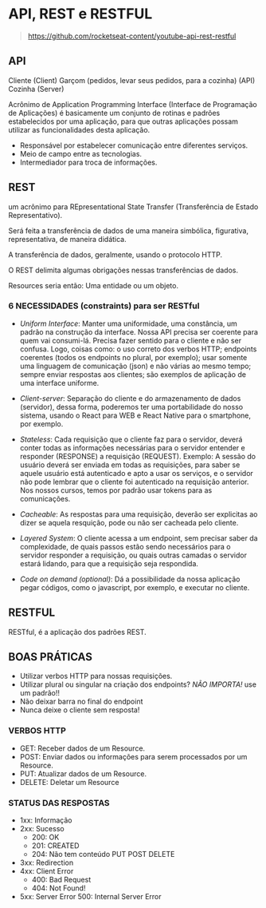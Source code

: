 # API, REST e RESTFUL

> https://github.com/rocketseat-content/youtube-api-rest-restful

## API

Cliente (Client)
Garçom (pedidos, levar seus pedidos, para a cozinha) (API)
Cozinha (Server)

Acrônimo de Application Programming Interface (Interface de Programação de Aplicações) é basicamente um conjunto de rotinas e padrões estabelecidos por uma aplicação, para que outras aplicações possam utilizar as funcionalidades desta aplicação.

- Responsável por estabelecer comunicação entre diferentes serviços.
- Meio de campo entre as tecnologias.
- Intermediador para troca de informações.

## REST

um acrônimo para REpresentational State Transfer (Transferência de Estado Representativo).

Será feita a transferência de dados de uma maneira simbólica, figurativa, representativa, de maneira didática.

A transferência de dados, geralmente, usando o protocolo HTTP.

O REST delimita algumas obrigações nessas transferências de dados.

Resources seria então: Uma entidade ou um objeto.

### 6 NECESSIDADES (constraints) para ser RESTful

- _Uniform Interface_: Manter uma uniformidade, uma constância, um padrão na construção da interface. Nossa API precisa ser coerente para quem vai consumi-lá. Precisa fazer sentido para o cliente e não ser confusa. Logo, coisas como: o uso correto dos verbos HTTP; endpoints coerentes (todos os endpoints no plural, por exemplo); usar somente uma linguagem de comunicação (json) e não várias ao mesmo tempo; sempre enviar respostas aos clientes; são exemplos de aplicação de uma interface uniforme.

- _Client-server_: Separação do cliente e do armazenamento de dados (servidor), dessa forma, poderemos ter uma portabilidade do nosso sistema, usando o React para WEB e React Native para o smartphone, por exemplo.

- _Stateless_: Cada requisição que o cliente faz para o servidor, deverá conter todas as informações necessárias para o servidor entender e responder (RESPONSE) a requisição (REQUEST). Exemplo: A sessão do usuário deverá ser enviada em todas as requisições, para saber se aquele usuário está autenticado e apto a usar os serviços, e o servidor não pode lembrar que o cliente foi autenticado na requisição anterior. Nos nossos cursos, temos por padrão usar tokens para as comunicações.

- _Cacheable_: As respostas para uma requisição, deverão ser explicitas ao dizer se aquela resquição, pode ou não ser cacheada pelo cliente.

- _Layered System_: O cliente acessa a um endpoint, sem precisar saber da complexidade, de quais passos estão sendo necessários para o servidor responder a requisição, ou quais outras camadas o servidor estará lidando, para que a requisição seja respondida.

- _Code on demand (optional)_: Dá a possibilidade da nossa aplicação pegar códigos, como o javascript, por exemplo, e executar no cliente.

## RESTFUL

RESTful, é a aplicação dos padrões REST.

## BOAS PRÁTICAS

- Utilizar verbos HTTP para nossas requisições.
- Utilizar plural ou singular na criação dos endpoints? _NÃO IMPORTA!_ use um padrão!!
- Não deixar barra no final do endpoint
- Nunca deixe o cliente sem resposta!

### VERBOS HTTP

- GET: Receber dados de um Resource.
- POST: Enviar dados ou informações para serem processados por um Resource.
- PUT: Atualizar dados de um Resource.
- DELETE: Deletar um Resource

### STATUS DAS RESPOSTAS

- 1xx: Informação
- 2xx: Sucesso
  - 200: OK
  - 201: CREATED
  - 204: Não tem conteúdo PUT POST DELETE
- 3xx: Redirection
- 4xx: Client Error
  - 400: Bad Request
  - 404: Not Found!
- 5xx: Server Error
  500: Internal Server Error
